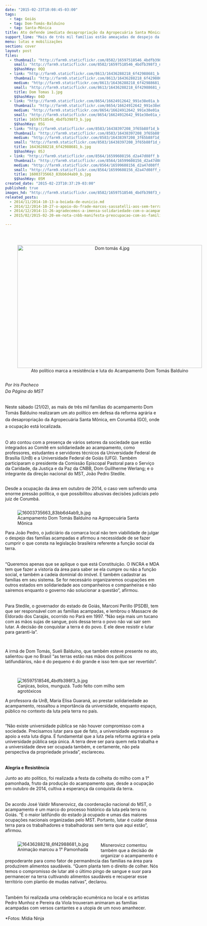 ```yaml
---
date: "2015-02-23T10:08:45-03:00"
tags:
  - tag: Goiás
  - tag: Dom-Tomás-Balduíno
  - tag: Santa-Mônica
title: Ato defende imediata desapropriação da Agropecuária Santa Mônica
support_line: "Mais de três mil famílias estão ameaçadas de despejo da área de mais de 21 mil hectares, latifúndio do senador Eunício Oliveira."
menu: lutas e mobilizações
section: cover
layout: post
files:
  - thumbnail: "http://farm9.staticflickr.com/8582/16597518546_4bdfb398f3_n.jpg"
    small: "http://farm9.staticflickr.com/8582/16597518546_4bdfb398f3_n.jpg"
    $$hashKey: 0QQ
  - link: "http://farm9.staticflickr.com/8613/16436288218_6f42988681_b.jpg"
    thumbnail: "http://farm9.staticflickr.com/8613/16436288218_6f42988681_t.jpg"
    medium: "http://farm9.staticflickr.com/8613/16436288218_6f42988681_z.jpg"
    small: "http://farm9.staticflickr.com/8613/16436288218_6f42988681_n.jpg"
    title: Dom Tomas 1.jpg
    $$hashKey: 04D
  - link: "http://farm9.staticflickr.com/8654/16624912642_991e38e01a_b.jpg"
    thumbnail: "http://farm9.staticflickr.com/8654/16624912642_991e38e01a_t.jpg"
    medium: "http://farm9.staticflickr.com/8654/16624912642_991e38e01a_z.jpg"
    small: "http://farm9.staticflickr.com/8654/16624912642_991e38e01a_n.jpg"
    title: 16597518546_4bdfb398f3_b.jpg
    $$hashKey: 05G
  - link: "http://farm9.staticflickr.com/8583/16438397208_3f65b88f1d_b.jpg"
    thumbnail: "http://farm9.staticflickr.com/8583/16438397208_3f65b88f1d_t.jpg"
    medium: "http://farm9.staticflickr.com/8583/16438397208_3f65b88f1d_z.jpg"
    small: "http://farm9.staticflickr.com/8583/16438397208_3f65b88f1d_n.jpg"
    title: 16436288218_6f42988681_b.jpg
    $$hashKey: 05J
  - link: "http://farm9.staticflickr.com/8564/16599608156_d2a47d08ff_b.jpg"
    thumbnail: "http://farm9.staticflickr.com/8564/16599608156_d2a47d08ff_t.jpg"
    medium: "http://farm9.staticflickr.com/8564/16599608156_d2a47d08ff_z.jpg"
    small: "http://farm9.staticflickr.com/8564/16599608156_d2a47d08ff_n.jpg"
    title: 16003735663_83bb6d4ab9_b.jpg
    $$hashKey: 05M
created_date: "2015-02-23T10:37:29-03:00"
published: true
images_hd: "http://farm9.staticflickr.com/8582/16597518546_4bdfb398f3_n.jpg"
releated_posts:
  - 2014/11/2014-10-13-a-boiada-de-eunicio.md
  - 2014/12/2014-10-27-o-apoio-do-frade-marcos-sassatelli-aos-sem-terra-da-fazenda-santa-monica.md
  - 2014/12/2014-11-26-agradecemos-a-imensa-solidariedade-com-o-acampamento-dom-tomas.md
  - 2015/02/2015-02-20-em-nota-cnbb-manifesta-preocupacao-com-as-familias-do-dom-tomas-balduino.md

---
```

<p>&nbsp;</p>

<div style="text-align:center">
<figure class="image" style="display:inline-block"><img alt="Dom tomás 4.jpg" height="400" src="http://farm9.staticflickr.com/8585/16416190907_3359c7981f_b.jpg" width="600" />
<figcaption>Ato pol&iacute;tico marca a resist&ecirc;ncia e luta do Acampamento Dom Tom&aacute;s Baldu&iacute;no</figcaption>
</figure>
</div>

<p><em style="line-height: 20.7999992370605px;">Por Iris Pacheco<br />
Da P&aacute;gina do MST</em></p>

<p><br />
Neste s&aacute;bado (21/02), as mais de tr&ecirc;s mil fam&iacute;lias do acampamento Dom Tom&aacute;s Baldu&iacute;no&nbsp;<span style="line-height: 20.7999992370605px;">realizaram&nbsp;</span><span style="line-height: 20.7999992370605px;">um ato pol&iacute;tico</span><span style="line-height: 1.6;">&nbsp;</span><span style="line-height: 1.6;">em defesa da reforma agr&aacute;ria e da desapropria&ccedil;&atilde;o da Agropecu&aacute;ria Santa M&ocirc;nica, em Corumb&aacute; (GO), onde a ocupa&ccedil;&atilde;o est&aacute; localizada.</span></p>

<p><br />
O ato contou com a presen&ccedil;a de v&aacute;rios setores da sociedade que est&atilde;o integrados ao Comit&ecirc; em solidariedade ao acampamento, como professores, estudantes e servidores t&eacute;cnicos da Universidade Federal de Bras&iacute;lia (UnB) e a Universidade Federal de Goi&aacute;s (UFG). Tamb&eacute;m participaram o presidente da Comiss&atilde;o Episcopal Pastoral para o Servi&ccedil;o da Caridade, da Justi&ccedil;a e da Paz da CNBB, Dom Guillherme Werlang; e o integrante da dire&ccedil;&atilde;o nacional do MST, Jo&atilde;o Pedro Stedile.</p>

<p><br />
Desde a ocupa&ccedil;&atilde;o da &aacute;rea em outubro de 2014, o caso vem sofrendo uma enorme press&atilde;o pol&iacute;tica, o que possibilitou abusivas decis&otilde;es judiciais pelo juiz&nbsp;de Corumb&aacute;.</p>

<figure class="image" style="float:right"><img alt="16003735663_83bb6d4ab9_b.jpg" src="http://farm9.staticflickr.com/8564/16599608156_d2a47d08ff_b.jpg" />
<figcaption>Acampamento Dom Tom&aacute;s Baldu&iacute;no na Agropecu&aacute;ria Santa M&ocirc;nica</figcaption>
</figure>

<p><br />
Para Jo&atilde;o Pedro, o judici&aacute;rio da comarca local n&atilde;o tem viabilidade de julgar o despejo das fam&iacute;lias acampadas e afirmou a necessidade de se fazer cumprir o que consta na legisla&ccedil;&atilde;o brasileira referente a fun&ccedil;&atilde;o social da terra.<br />
<br />
<br />
&ldquo;Queremos apenas que se aplique o que est&aacute; Constitui&ccedil;&atilde;o. O INCRA e MDA tem que fazer a vistoria da &aacute;rea para saber se ela cumpre ou n&atilde;o a fun&ccedil;&atilde;o social, e tamb&eacute;m a cadeia dominial do im&oacute;vel. E tamb&eacute;m cadastrar as fam&iacute;lias em seu sistema. Se for necess&aacute;rio organizaremos ocupa&ccedil;&otilde;es em outros estados em solidariedade aos companheiros e companheiras e n&atilde;o sairemos enquanto o governo n&atilde;o solucionar a quest&atilde;o&rdquo;, afirmou.<br />
<br />
<br />
Para Stedile, o governador do estado de Goi&aacute;s, Marconi Perillo (PSDB), tem que ser respons&aacute;vel com as fam&iacute;lias acampadas, e lembrou o Massacre de Eldorado dos Caraj&aacute;s, ocorrido no Par&aacute; em 1997.&nbsp;&ldquo;N&atilde;o seja mais um tucano com as m&atilde;os sujas de sangue, pois dessa terra o povo n&atilde;o vai sair sem lutar. A decis&atilde;o de conquistar a terra &eacute; do povo. E ele deve resistir e lutar para garanti-la&rdquo;.</p>

<p>&nbsp;</p>

<p>A irm&atilde; de Dom Tom&aacute;s, Sueli Baldu&iacute;no,&nbsp;que tamb&eacute;m esteve presente no ato, salientou que no Brasil &ldquo;as terras est&atilde;o nas m&atilde;os dos pol&iacute;ticos latifundi&aacute;rios, n&atilde;o &eacute; do pequeno &eacute; do grande e isso tem que ser revertido&rdquo;.<br />
&nbsp;</p>

<figure class="image" style="float:left"><img alt="16597518546_4bdfb398f3_b.jpg" src="http://farm9.staticflickr.com/8654/16624912642_991e38e01a_b.jpg" />
<figcaption>Canjicas, bolos, munguz&aacute;. Tudo feito com milho sem agrot&oacute;xicos</figcaption>
</figure>

<p>A professora da UnB, Maria Elisa Guaran&aacute;, ao prestar solidariedade ao acampamento, ressaltou a import&acirc;ncia da universidade, enquanto espa&ccedil;o, p&uacute;blico no contexto da luta pela terra no pa&iacute;s.</p>

<p><br />
&ldquo;N&atilde;o existe universidade p&uacute;blica se n&atilde;o houver compromisso com a sociedade. Precisamos lutar para que de fato, a universidade expresse o apoio a esta luta digna. &Eacute; fundamental que a luta pela reforma agr&aacute;ria e pela universidade p&uacute;blica seja &uacute;nica. A terra deve ser para quem nela trabalha e a universidade deve ser ocupada tamb&eacute;m, e certamente, n&atilde;o pela perspectiva da propriedade privada&rdquo;, esclareceu.<br />
<br />
<br />
<strong>Alegria e Resist&ecirc;ncia</strong><br />
<br />
Junto ao ato pol&iacute;tico, foi realizada a festa da colheita do milho com a 1&deg; pamonhada, fruto da produ&ccedil;&atilde;o do acampamento que, desde a ocupa&ccedil;&atilde;o em outubro de 2014, cultiva a esperan&ccedil;a da conquista da terra.<br />
<br />
<br />
De acordo Jos&eacute; Valdir Misnerovicz, da coordena&ccedil;&atilde;o nacional do MST, o acampamento &eacute; um marco do processo hist&oacute;rico da luta pela terra no Goi&aacute;s. &ldquo;&Eacute; o maior latif&uacute;ndio do estado j&aacute; ocupado e umas das maiores ocupa&ccedil;&otilde;es nacionais organizadas pelo MST. Portanto, lutar &eacute; cuidar dessa terra para os trabalhadores e trabalhadoras sem terra que aqui est&atilde;o&rdquo;, afirmou.</p>

<figure class="image" style="float:left"><img alt="16436288218_6f42988681_b.jpg" src="http://farm9.staticflickr.com/8583/16438397208_3f65b88f1d_b.jpg" />
<figcaption>Anima&ccedil;&atilde;o marcou a 1&deg; Pamonhada</figcaption>
</figure>

<p><br />
Misnerovicz comentou tamb&eacute;m que a decis&atilde;o de organizar o acampamento &eacute; prepoderante para como fator de perman&ecirc;ncia das fam&iacute;lias na &aacute;rea para produzirem alimentos saud&aacute;veis. &ldquo;Quem planta tem o direito de colher. N&oacute;s temos o compromisso de lutar at&eacute; o &uacute;ltimo pingo de sangue e suor para permanecer na terra cultivando alimentos saud&aacute;veis e recuperar esse territ&oacute;rio com plantio de mudas nativas&rdquo;, declarou.<br />
<br />
<br />
Tamb&eacute;m foi realizada uma celebra&ccedil;&atilde;o ecum&ecirc;nica no local e os artistas Pedro Munhoz e Pereira da Viola trouxeram animaram as fam&iacute;lias acampadas com&nbsp;versos cantantes e a utopia de um novo amanhecer.<br />
<br />
*Fotos: M&iacute;dia Ninja</p>

<p>&nbsp;</p>
